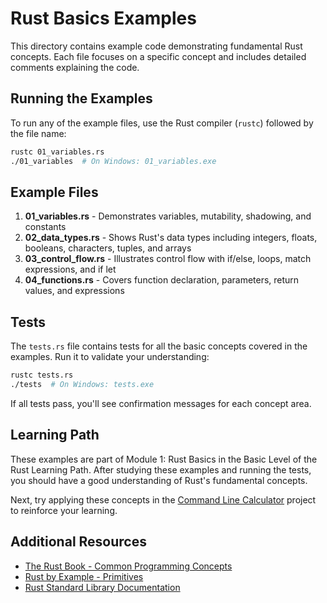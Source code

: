 # Rust Basics Examples

This directory contains example code demonstrating fundamental Rust concepts. Each file focuses on a specific concept and includes detailed comments explaining the code.

## Running the Examples

To run any of the example files, use the Rust compiler (`rustc`) followed by the file name:

```bash
rustc 01_variables.rs
./01_variables  # On Windows: 01_variables.exe
```

## Example Files

1. **01_variables.rs** - Demonstrates variables, mutability, shadowing, and constants
2. **02_data_types.rs** - Shows Rust's data types including integers, floats, booleans, characters, tuples, and arrays
3. **03_control_flow.rs** - Illustrates control flow with if/else, loops, match expressions, and if let
4. **04_functions.rs** - Covers function declaration, parameters, return values, and expressions

## Tests

The `tests.rs` file contains tests for all the basic concepts covered in the examples. Run it to validate your understanding:

```bash
rustc tests.rs
./tests  # On Windows: tests.exe
```

If all tests pass, you'll see confirmation messages for each concept area.

## Learning Path

These examples are part of Module 1: Rust Basics in the Basic Level of the Rust Learning Path. After studying these examples and running the tests, you should have a good understanding of Rust's fundamental concepts.

Next, try applying these concepts in the [Command Line Calculator](../calculator/README.md) project to reinforce your learning.

## Additional Resources

- [The Rust Book - Common Programming Concepts](https://doc.rust-lang.org/book/ch03-00-common-programming-concepts.html)
- [Rust by Example - Primitives](https://doc.rust-lang.org/rust-by-example/primitives.html)
- [Rust Standard Library Documentation](https://doc.rust-lang.org/std/)